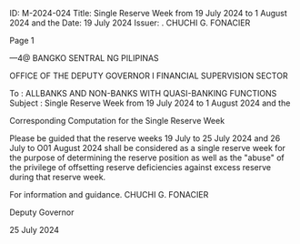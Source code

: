 ID: M-2024-024
Title: Single Reserve Week from 19 July 2024 to 1 August 2024 and the
Date: 19 July 2024
Issuer: . CHUCHI G. FONACIER

Page 1

—4@ BANGKO SENTRAL NG PILIPINAS

OFFICE OF THE DEPUTY GOVERNOR I FINANCIAL SUPERVISION SECTOR

To : ALLBANKS AND NON-BANKS WITH QUASI-BANKING FUNCTIONS Subject : Single Reserve Week from 19 July 2024 to 1 August 2024 and the

Corresponding Computation for the Single Reserve Week

Please be guided that the reserve weeks 19 July to 25 July 2024 and 26 July to O01 August 2024 shall be considered as a single reserve week for the purpose of determining the reserve position as well as the "abuse" of the privilege of offsetting reserve deficiencies against excess reserve during that reserve week.

For information and guidance. CHUCHI G. FONACIER

Deputy Governor

25 July 2024